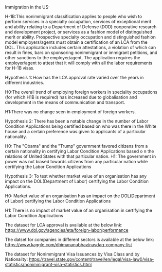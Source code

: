 Immigration in the US:

H-1B:This nonimmigrant classification applies to people who wish to perform services in a specialty occupation, services of exceptional merit and ability relating to a Department of Defense (DOD) cooperative research and development project, or services as a fashion model of distinguished merit or ability. 
Prospective specialty occupation and distinguished fashion model employers/agents must obtain a certification of an LCA from the DOL. This application includes certain attestations, a violation of which can result in fines, bars on sponsoring nonimmigrant or immigrant petitions, and other sanctions to the employer/agent. The application requires the employer/agent to attest that it will comply with all the labor requirements for H-1B visas.


Hypothesis 1: How has the LCA approval rate varied over the years in different industries.

H0:The overall trend of employing foreign workers in speciality occupations (for which H1B is required) has increased
due to globalisation and development in the means of communication and transport.

H1:There was no change seen in employment of foreign workers.


Hypothesis 2: There has been a notable change in the number of Labor Condition Applications being certified based on who was there in the White house and
a certain preference was given to applicants of a particular nationality.

H0: The "Obama" and the "Trump" government favored citizens from a certain nationality in certifying Labor Condition Applications based o
n the relations of United States with that particular nation.
H1: The government in power was not biased towards citizens from any particular nation while certifying the Labor Condition Applications

Hypothesis 3: To test whether market value of an organisation has any impact on the DOL(Department of Labor) certifying the
Labor Condition Applications.

H0: Market value of an organisation has an impact on the DOL(Department of Labor) certifying the
Labor Condition Applications

H1: There is no impact of market value of an organisation in certifying the Labor Condition Applications


The dataset for LCA approval is available at the below link:
https://www.dol.gov/agencies/eta/foreign-labor/performance

The datset for companies in different sectors is available at the below link:
https://www.kaggle.com/dhimananubhav/nasdaq-company-list

The dataset for Nonimmigrant Visa Issuances by Visa Class and by Nationality:
https://travel.state.gov/content/travel/en/legal/visa-law0/visa-statistics/nonimmigrant-visa-statistics.html
